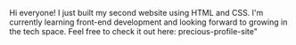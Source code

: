 Hi everyone! I just built my second website using HTML and CSS. I'm currently learning front-end development and looking forward to growing in the tech space. Feel free to check it out here: precious-profile-site"

<!---
PreciousAntwi/PreciousAntwi is a ✨ special ✨ repository because its `README.md` (this file) appears on your GitHub profile.
You can click the Preview link to take a look at your changes.
--->

